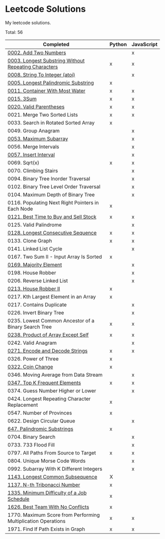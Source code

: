 # Leetcode Solutions

My leetcode solutions.

Total: 56

| Completed                                                                                                                             | Python | JavaScript |
| ------------------------------------------------------------------------------------------------------------------------------------- | ------ | ---------- |
| [0002. Add Two Numbers](https://leetcode.com/problems/add-two-numbers/)                                                               |        | x          |
| [0003. Longest Substring Without Repeating Characters](https://leetcode.com/problems/longest-substring-without-repeating-characters/) | x      | x          |
| [0008. String To Integer (atoi)](https://leetcode.com/problems/string-to-integer-atoi/)                                               |        | x          |
| [0005. Longest Palindromic Substring](https://leetcode.com/problems/longest-palindromic-substring/)                                   | x      |            |
| [0011. Container With Most Water](https://leetcode.com/problems/container-with-most-water/)                                           | x      | x          |
| [0015. 3Sum](https://leetcode.com/problems/3sum/)                                                                                     | x      | x          |
| [0020. Valid Parentheses](https://leetcode.com/problems/valid-parentheses/)                                                           | x      | x          |
| 0021. Merge Two Sorted Lists                                                                                                          | x      | x          |
| 0033. Search in Rotated Sorted Array                                                                                                  | x      |            |
| 0049. Group Anagram                                                                                                                   |        | x          |
| [0053. Maximum Subarray](https://leetcode.com/problems/maximum-subarray/)                                                             |        | x          |
| 0056. Merge Intervals                                                                                                                 |        | x          |
| [0057. Insert Interval](https://leetcode.com/problems/insert-interval/)                                                               |        | x          |
| 0069. Sqrt(x)                                                                                                                         | x      | x          |
| 0070. Climbing Stairs                                                                                                                 |        | x          |
| 0094. Binary Tree Inorder Traversal                                                                                                   |        | x          |
| 0102. Binary Tree Level Order Traversal                                                                                               |        | x          |
| 0104. Maximum Depth of Binary Tree                                                                                                    |        | x          |
| 0116. Populating Next Right Pointers in Each Node                                                                                     | x      |            |
| [0121. Best Time to Buy and Sell Stock](https://leetcode.com/problems/best-time-to-buy-and-sell-stock/)                               | x      | x          |
| 0125. Valid Palindrome                                                                                                                |        | x          |
| [0128. Longest Consecutive Sequence](https://leetcode.com/problems/longest-consecutive-sequence/)                                     | x      | x          |
| 0133. Clone Graph                                                                                                                     | x      | x          |
| 0141. Linked List Cycle                                                                                                               |        | x          |
| 0167. Two Sum II - Input Array Is Sorted                                                                                              | x      |            |
| [0169. Majority Element](https://leetcode.com/problems/majority-element/)                                                             |        | x          |
| 0198. House Robber                                                                                                                    |        | x          |
| 0206. Reverse Linked List                                                                                                             |        | x          |
| [0213. House Robber II](https://leetcode.com/problems/house-robber-ii/)                                                               | x      |            |
| 0217. Kth Largest Element in an Array                                                                                                 | x      |            |
| 0217. Contains Duplicate                                                                                                              |        | x          |
| 0226. Invert Binary Tree                                                                                                              |        | x          |
| 0235. Lowest Common Ancestor of a Binary Search Tree                                                                                  | x      | x          |
| [0238. Product of Array Except Self](https://leetcode.com/problems/product-of-array-except-self/)                                     | x      | x          |
| 0242. Valid Anagram                                                                                                                   |        | x          |
| [0271. Encode and Decode Strings](https://leetcode.com/problems/encode-and-decode-strings/)                                           | x      | x          |
| 0326. Power of Three                                                                                                                  | x      |            |
| [0322. Coin Change](https://leetcode.com/problems/coin-change)                                                                        | x      |            |
| 0346. Moving Average from Data Stream                                                                                                 |        | x          |
| [0347. Top K Frequent Elements](https://leetcode.com/problems/top-k-frequent-elements/)                                               | x      | x          |
| 0374. Guess Number Higher or Lower                                                                                                    |        | x          |
| 0424. Longest Repeating Character Replacement                                                                                         | x      |            |
| 0547. Number of Provinces                                                                                                             | x      |            |
| 0622. Design Circular Queue                                                                                                           |        | x          |
| [647. Palindromic Substrings](https://leetcode.com/problems/palindromic-substrings/)                                                  | x      |            |
| 0704. Binary Search                                                                                                                   |        | x          |
| 0733. 733 Flood Fill                                                                                                                  |        | x          |
| 0797. All Paths From Source to Target                                                                                                 | x      | x          |
| 0804. Unique Morse Code Words                                                                                                         |        | x          |
| 0992. Subarray With K Different Integers                                                                                              |        | x          |
| [1143. Longest Common Subsequence](https://leetcode.com/problems/longest-common-subsequence/)                                         | X      |            |
| [1137. N-th Tribonacci Number](https://leetcode.com/problems/n-th-tribonacci-number/)                                                 | x      |            |
| [1335. Minimum Difficulty of a Job Schedule](https://leetcode.com/problems/minimum-difficulty-of-a-job-schedule/)                     | x      |            |
| [1626. Best Team With No Conflicts](https://leetcode.com/problems/best-team-with-no-conflicts/)                                       | x      |            |
| 1770. Maximum Score from Performing Multiplication Operations                                                                         | x      | x          |
| 1971. Find If Path Exists in Graph                                                                                                    | x      | x          |
